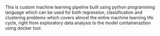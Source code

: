 This is custom machine learning pipeline built using python programming language which can be used for both regression, classification and clustering problems which covers almost the entire machine learning life cycle, right from exploratory data analysis to the model containeraztion using docker tool.  
